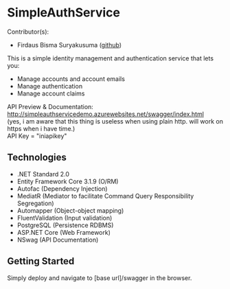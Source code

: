 # SimpleAuthService
Contributor(s):
* Firdaus Bisma Suryakusuma ([github](https://github.com/gldnpz17)) 

This is a simple identity management and authentication service that lets you:
* Manage accounts and account emails
* Manage authentication
* Manage account claims

API Preview & Documentation: http://simpleauthservicedemo.azurewebsites.net/swagger/index.html  
(yes, i am aware that this thing is useless when using plain http. will work on https when i have time.)  
API Key = "iniapikey"

## Technologies
* .NET Standard 2.0
* Entity Framework Core 3.1.9 (O/RM)
* Autofac (Dependency Injection)
* MediatR (Mediator to facilitate Command Query Responsibility Segregation)
* Automapper (Object-object mapping)
* FluentValidation (Input validation)
* PostgreSQL (Persistence RDBMS)
* ASP.NET Core (Web Framework)
* NSwag (API Documentation)

## Getting Started
Simply deploy and navigate to [base url]/swagger in the browser.
